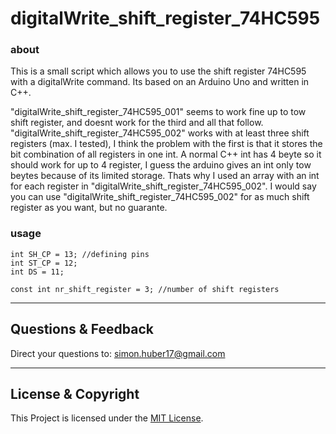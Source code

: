 # digitalWrite_shift_register_74HC595

### about
This is a small script which allows you to use the shift register 74HC595 with a digitalWrite command. Its based on an Arduino Uno and written in C++.

"digitalWrite_shift_register_74HC595_001" seems to work fine up to tow shift register, and doesnt work for the third and all that follow. "digitalWrite_shift_register_74HC595_002" works with at least three shift registers (max. I tested), I think the problem with the first is that it stores the bit combination of all registers in one int. A normal C++ int has 4 beyte so it should work for up to 4 register, I guess the arduino gives an int only tow beytes because of its limited storage. Thats why I used an array with an int for each register in "digitalWrite_shift_register_74HC595_002".
I would say you can use "digitalWrite_shift_register_74HC595_002" for as much shift register as you want, but no guarante.

### usage
```
int SH_CP = 13; //defining pins
int ST_CP = 12;
int DS = 11;

const int nr_shift_register = 3; //number of shift registers

```

---

## Questions & Feedback
Direct your questions to: simon.huber17@gmail.com

---

## License & Copyright
This Project is licensed under the [MIT License](LICENSE).
